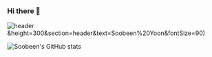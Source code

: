 ### Hi there 👋

<!--
**kumsil1006/kumsil1006** is a ✨ _special_ ✨ repository because its `README.md` (this file) appears on your GitHub profile.

Here are some ideas to get you started:

- 🔭 I’m currently working on ...
- 🌱 I’m currently learning ...
- 👯 I’m looking to collaborate on ...
- 🤔 I’m looking for help with ...
- 💬 Ask me about ...
- 📫 How to reach me: ...
- 😄 Pronouns: ...
- ⚡ Fun fact: ...
-->

![header](https://capsule-render.vercel.app/api?type=waving&color=gradient&customColorList=0,2,2,5,30)&height=300&section=header&text=Soobeen%20Yoon&fontSize=90)

![Soobeen's GitHub stats](https://github-readme-stats.vercel.app/api?username=kumsil1006&show_icons=true&theme=buefy)
